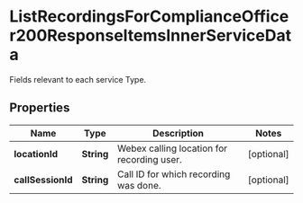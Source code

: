 

# ListRecordingsForComplianceOfficer200ResponseItemsInnerServiceData

Fields relevant to each service Type.

## Properties

| Name | Type | Description | Notes |
|------------ | ------------- | ------------- | -------------|
|**locationId** | **String** | Webex calling location for recording user. |  [optional] |
|**callSessionId** | **String** | Call ID for which recording was done. |  [optional] |



